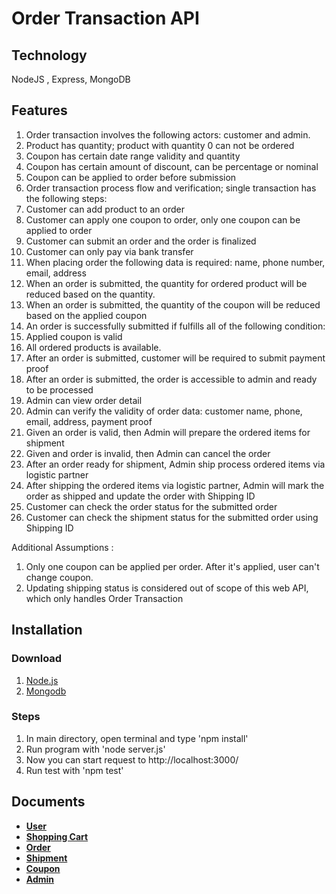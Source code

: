 # Order Transaction API

## Technology
NodeJS , Express, MongoDB

## Features
<ol>
<li>Order transaction involves the following actors: customer and admin.</li>
<li>Product has quantity; product with quantity 0 can not be ordered</li>
<li>Coupon has certain date range validity and quantity</li>
<li>Coupon has certain amount of discount, can be percentage or nominal</li>
<li>Coupon can be applied to order before submission</li>
<li>Order transaction process flow and verification; single transaction has the following steps:</li>
<li>Customer can add product to an order</li>
<li>Customer can apply one coupon to order, only one coupon can be applied to order</li>
<li>Customer can submit an order and the order is finalized</li>
<li>Customer can only pay via bank transfer</li>
<li>When placing order the following data is required: name, phone number, email, address</li>
<li>When an order is submitted, the quantity for ordered product will be reduced based on the quantity.</li>
<li>When an order is submitted, the quantity of the coupon will be reduced based on the applied coupon</li>
<li>An order is successfully submitted if fulfills all of the following condition:</li>
<li>Applied coupon is valid</li>
<li>All ordered products is available.</li>
<li>After an order is submitted, customer will be required to submit payment proof</li>
<li>After an order is submitted, the order is accessible to admin and ready to be processed</li>
<li>Admin can view order detail</li>
<li>Admin can verify the validity of order data: customer name, phone, email, address, payment proof</li>
<li>Given an order is valid, then Admin will prepare the ordered items for shipment</li>
<li>Given and order is invalid, then Admin can cancel the order</li>
<li>After an order ready for shipment, Admin ship process ordered items via logistic partner</li>
<li>After shipping the ordered items via logistic partner, Admin will mark the order as shipped and update the order with Shipping ID</li>
<li>Customer can check the order status for the submitted order</li>
<li>Customer can check the shipment status for the submitted order using Shipping ID</li>
</ol>

Additional Assumptions :
<ol>
<li>Only one coupon can be applied per order. After it's applied, user can't change coupon.</li>
<li>Updating shipping status is considered out of scope of this web API, which only handles Order Transaction</li>
</ol>

## Installation

### Download

1. [Node.js](https://nodejs.org/en/)
2. [Mongodb](https://www.mongodb.com/)

### Steps
1. In main directory, open terminal and type 'npm install'
2. Run program with 'node server.js'
3. Now you can start request to http://localhost:3000/
4. Run test with 'npm test'

## Documents

- **[User](https://github.com/gejimayu/transactionservice/blob/master/documents/users.md)**
- **[Shopping Cart](https://github.com/gejimayu/transactionservice/blob/master/documents/shoppingcart.md)**
- **[Order](https://github.com/gejimayu/transactionservice/blob/master/documents/order.md)**
- **[Shipment](https://github.com/gejimayu/transactionservice/blob/master/documents/shipment.md)**
- **[Coupon](https://github.com/gejimayu/transactionservice/blob/master/documents/coupon.md)**
- **[Admin](https://github.com/gejimayu/transactionservice/blob/master/documents/admin.md)**

